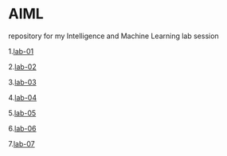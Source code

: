 # AIML
repository for my Intelligence and Machine Learning lab session


1.[lab-01](https://github.com/Jillakirthan/AIML/blob/main/AIML-Lab-1.ipynb)

2.[lab-02](https://github.com/Jillakirthan/AIML/blob/main/AIML-Lab02.ipynb)

3.[lab-03](https://github.com/Jillakirthan/AIML/blob/main/AIML-Lab03.ipynb)

4.[lab-04](https://github.com/Jillakirthan/AIML/blob/main/AIML-Lab04.ipynb)

5.[lab-05]()

6.[lab-06]()

7.[lab-07]()











